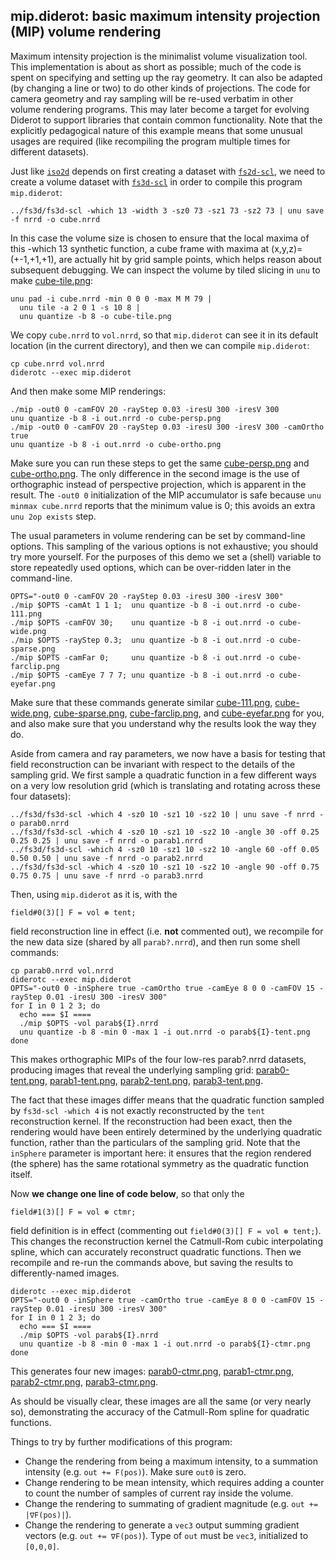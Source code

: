 ## mip.diderot: basic maximum intensity projection (MIP) volume rendering

Maximum intensity projection is the minimalist volume visualization tool. This
implementation is about as short as possible; much of the code is spent on
specifying and setting up the ray geometry. It can also be adapted (by
changing a line or two) to do other kinds of projections.  The code for camera
geometry and ray sampling will be re-used verbatim in other volume rendering
programs. This may later become a target for evolving Diderot to support
libraries that contain common functionality. Note that the explicitly
pedagogical nature of this example means that some unusual usages are required
(like recompiling the program multiple times for different datasets).

Just like [`iso2d`](../iso2d) depends on first creating a dataset with
[`fs2d-scl`](../fs2d), we need to create a volume dataset with [`fs3d-scl`](../fs3d)
in order to compile this program `mip.diderot`:

	../fs3d/fs3d-scl -which 13 -width 3 -sz0 73 -sz1 73 -sz2 73 | unu save -f nrrd -o cube.nrrd

In this case the volume size is chosen to ensure that the local maxima of
this -which 13 synthetic function, a cube frame with maxima at
(x,y,z)=(+-1,+1,+1), are actually hit by grid sample points, which helps
reason about subsequent debugging.  We can inspect the volume by tiled slicing
in `unu` to make [cube-tile.png](cube-tile.png):

	unu pad -i cube.nrrd -min 0 0 0 -max M M 79 |
	  unu tile -a 2 0 1 -s 10 8 |
	  unu quantize -b 8 -o cube-tile.png

We copy `cube.nrrd` to `vol.nrrd`, so that `mip.diderot` can see it in its
default location (in the current directory), and then we can compile
`mip.diderot`:

	cp cube.nrrd vol.nrrd
	diderotc --exec mip.diderot

And then make some MIP renderings:

	./mip -out0 0 -camFOV 20 -rayStep 0.03 -iresU 300 -iresV 300
	unu quantize -b 8 -i out.nrrd -o cube-persp.png
	./mip -out0 0 -camFOV 20 -rayStep 0.03 -iresU 300 -iresV 300 -camOrtho true
	unu quantize -b 8 -i out.nrrd -o cube-ortho.png

Make sure you can run these steps to get the same
[cube-persp.png](cube-persp.png) and [cube-ortho.png](cube-ortho.png).  The
only difference in the second image is the use of orthographic instead of
perspective projection, which is apparent in the result.  The `-out0 0`
initialization of the MIP accumulator is safe because `unu minmax cube.nrrd`
reports that the minimum value is 0; this avoids an extra `unu 2op exists`
step.

The usual parameters in volume rendering can be set by command-line options.
This sampling of the various options is not exhaustive; you should try more
yourself.  For the purposes of this demo we set a (shell) variable to store
repeatedly used options, which can be over-ridden later in the command-line.

	OPTS="-out0 0 -camFOV 20 -rayStep 0.03 -iresU 300 -iresV 300"
	./mip $OPTS -camAt 1 1 1;  unu quantize -b 8 -i out.nrrd -o cube-111.png
	./mip $OPTS -camFOV 30;    unu quantize -b 8 -i out.nrrd -o cube-wide.png
	./mip $OPTS -rayStep 0.3;  unu quantize -b 8 -i out.nrrd -o cube-sparse.png
	./mip $OPTS -camFar 0;     unu quantize -b 8 -i out.nrrd -o cube-farclip.png
	./mip $OPTS -camEye 7 7 7; unu quantize -b 8 -i out.nrrd -o cube-eyefar.png

Make sure that these commands generate similar [cube-111.png](cube-111.png),
[cube-wide.png](cube-wide.png), [cube-sparse.png](cube-sparse.png),
[cube-farclip.png](cube-farclip.png), and [cube-eyefar.png](cube-eyefar.png)
for you, and also make sure that you understand why the results look the way they do.

Aside from camera and ray parameters, we now have a basis for testing that
field reconstruction can be invariant with respect to the details of the
sampling grid. We first sample a quadratic function in a few different ways
on a very low resolution grid (which is translating and rotating across these
four datasets):

	../fs3d/fs3d-scl -which 4 -sz0 10 -sz1 10 -sz2 10 | unu save -f nrrd -o parab0.nrrd
	../fs3d/fs3d-scl -which 4 -sz0 10 -sz1 10 -sz2 10 -angle 30 -off 0.25 0.25 0.25 | unu save -f nrrd -o parab1.nrrd
	../fs3d/fs3d-scl -which 4 -sz0 10 -sz1 10 -sz2 10 -angle 60 -off 0.05 0.50 0.50 | unu save -f nrrd -o parab2.nrrd
	../fs3d/fs3d-scl -which 4 -sz0 10 -sz1 10 -sz2 10 -angle 90 -off 0.75 0.75 0.75 | unu save -f nrrd -o parab3.nrrd

Then, using `mip.diderot` as it is, with the

	field#0(3)[] F = vol ⊛ tent;

field reconstruction line in effect (i.e. **not** commented out),
we recompile for the new data size
(shared by all `parab?.nrrd`), and then run some shell commands:

	cp parab0.nrrd vol.nrrd
	diderotc --exec mip.diderot
	OPTS="-out0 0 -inSphere true -camOrtho true -camEye 8 0 0 -camFOV 15 -rayStep 0.01 -iresU 300 -iresV 300"
	for I in 0 1 2 3; do
	  echo === $I ====
	  ./mip $OPTS -vol parab${I}.nrrd
	  unu quantize -b 8 -min 0 -max 1 -i out.nrrd -o parab${I}-tent.png
	done

This makes orthographic MIPs of the four low-res parab?.nrrd datasets, producing
images that reveal the underlying sampling grid:
[parab0-tent.png](parab0-tent.png),
[parab1-tent.png](parab1-tent.png),
[parab2-tent.png](parab2-tent.png),
[parab3-tent.png](parab3-tent.png).

The fact that these images differ means that the quadratic function sampled
by `fs3d-scl -which 4` is not exactly reconstructed by the `tent`
reconstruction kernel.  If the reconstruction had been exact, then the
rendering would have been entirely determined by the underlying quadratic
function, rather than the particulars of the sampling grid.  Note that the
`inSphere` parameter is important here: it ensures that the region rendered
(the sphere) has the same rotational symmetry as the quadratic function
itself.

Now **we change one line of code below**, so that only the

	field#1(3)[] F = vol ⊛ ctmr;

field definition is in effect (commenting out `field#0(3)[] F = vol ⊛ tent;`).
This changes the reconstruction kernel the Catmull-Rom cubic interpolating
spline, which can accurately reconstruct quadratic functions.  Then we
recompile and re-run the commands above, but saving the results to
differently-named images.

	diderotc --exec mip.diderot
	OPTS="-out0 0 -inSphere true -camOrtho true -camEye 8 0 0 -camFOV 15 -rayStep 0.01 -iresU 300 -iresV 300"
	for I in 0 1 2 3; do
	  echo === $I ====
	  ./mip $OPTS -vol parab${I}.nrrd
	  unu quantize -b 8 -min 0 -max 1 -i out.nrrd -o parab${I}-ctmr.png
	done

This generates four new images:
[parab0-ctmr.png](parab0-ctmr.png),
[parab1-ctmr.png](parab1-ctmr.png),
[parab2-ctmr.png](parab2-ctmr.png),
[parab3-ctmr.png](parab3-ctmr.png).

As should be visually clear, these images are all the same (or very nearly
so), demonstrating the accuracy of the Catmull-Rom spline for quadratic
functions.

Things to try by further modifications of this program:
* Change the rendering from being a maximum intensity, to a summation intensity
(e.g. `out += F(pos)`). Make sure `out0` is zero.
* Change rendering to be mean intensity, which requires adding a counter to
count the number of samples of current ray inside the volume.
* Change the rendering to summating of gradient magnitude
(e.g. `out += |∇F(pos)|`).
* Change the rendering to generate a `vec3` output summing gradient vectors
(e.g. `out += ∇F(pos)`).  Type of `out` must be `vec3`, initialized to `[0,0,0]`.


